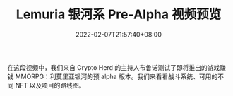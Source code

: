 ﻿---
title: "Lemuria 银河系 Pre-Alpha 视频预览"
date: 2022-02-07T21:57:40+08:00
lastmod: 2022-02-07T16:45:40+08:00
draft: false
authors: ["Quade"]
description: "在这段视频中，我们来自 Crypto Herd 的主持人布鲁诺测试了即将推出的游戏赚钱 MMORPG：利莫里亚银河的预 alpha 版本。我们来看看战斗系统、可用的不同 NFT 以及项目的路线图。"
featuredImage: "the-galaxy-of-lemuria-pre-alpha-video-preview.jpg"
tags: ["Virtual World","虚拟世界","Play to Earn"]
categories: ["news"]
news: ["虚拟世界"]
weight: 
lightgallery: true
pinned: false
recommend: false
recommend1: false
---

在这段视频中，我们来自 Crypto Herd 的主持人布鲁诺测试了即将推出的游戏赚钱 MMORPG：利莫里亚银河的预 alpha 版本。我们来看看战斗系统、可用的不同 NFT 以及项目的路线图。

<!--more-->

